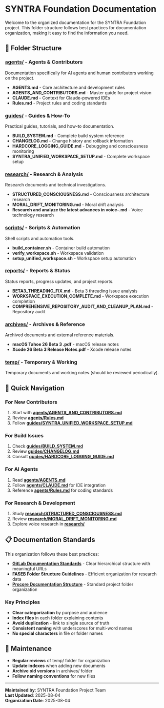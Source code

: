 # SYNTRA Foundation Documentation

Welcome to the organized documentation for the SYNTRA Foundation project. This folder structure follows best practices for documentation organization, making it easy to find the information you need.

## 📁 Folder Structure

### [agents/](agents/) - Agents & Contributors
Documentation specifically for AI agents and human contributors working on the project.
- **AGENTS.md** - Core architecture and development rules
- **AGENTS_AND_CONTRIBUTORS.md** - Master guide for project vision
- **CLAUDE.md** - Context for Claude-powered IDEs
- **Rules.md** - Project rules and coding standards

### [guides/](guides/) - Guides & How-To
Practical guides, tutorials, and how-to documentation.
- **BUILD_SYSTEM.md** - Complete build system reference
- **CHANGELOG.md** - Change history and rollback information
- **HARDCORE_LOGGING_GUIDE.md** - Debugging and consciousness monitoring
- **SYNTRA_UNIFIED_WORKSPACE_SETUP.md** - Complete workspace setup

### [research/](research/) - Research & Analysis
Research documents and technical investigations.
- **STRUCTURED_CONSCIOUSNESS.md** - Consciousness architecture research
- **MORAL_DRIFT_MONITORING.md** - Moral drift analysis
- **Research and analyze the latest advances in voice-.md** - Voice technology research

### [scripts/](scripts/) - Scripts & Automation
Shell scripts and automation tools.
- **build_container.sh** - Container build automation
- **verify_workspace.sh** - Workspace validation
- **setup_unified_workspace.sh** - Workspace setup automation

### [reports/](reports/) - Reports & Status
Status reports, progress updates, and project reports.
- **BETA3_THREADING_FIX.md** - Beta 3 threading issue analysis
- **WORKSPACE_EXECUTION_COMPLETE.md** - Workspace execution completion
- **COMPREHENSIVE_REPOSITORY_AUDIT_AND_CLEANUP_PLAN.md** - Repository audit

### [archives/](archives/) - Archives & Reference
Archived documents and external reference materials.
- **macOS Tahoe 26 Beta 3 .pdf** - macOS release notes
- **Xcode 26 Beta 3 Release Notes.pdf** - Xcode release notes

### [temp/](temp/) - Temporary & Working
Temporary documents and working notes (should be reviewed periodically).

## 🎯 Quick Navigation

### For New Contributors
1. Start with **[agents/AGENTS_AND_CONTRIBUTORS.md](agents/AGENTS_AND_CONTRIBUTORS.md)**
2. Review **[agents/Rules.md](agents/Rules.md)**
3. Follow **[guides/SYNTRA_UNIFIED_WORKSPACE_SETUP.md](guides/SYNTRA_UNIFIED_WORKSPACE_SETUP.md)**

### For Build Issues
1. Check **[guides/BUILD_SYSTEM.md](guides/BUILD_SYSTEM.md)**
2. Review **[guides/CHANGELOG.md](guides/CHANGELOG.md)**
3. Consult **[guides/HARDCORE_LOGGING_GUIDE.md](guides/HARDCORE_LOGGING_GUIDE.md)**

### For AI Agents
1. Read **[agents/AGENTS.md](agents/AGENTS.md)**
2. Follow **[agents/CLAUDE.md](agents/CLAUDE.md)** for IDE integration
3. Reference **[agents/Rules.md](agents/Rules.md)** for coding standards

### For Research & Development
1. Study **[research/STRUCTURED_CONSCIOUSNESS.md](research/STRUCTURED_CONSCIOUSNESS.md)**
2. Review **[research/MORAL_DRIFT_MONITORING.md](research/MORAL_DRIFT_MONITORING.md)**
3. Explore voice research in **[research/](research/)**

## 📋 Documentation Standards

This organization follows these best practices:

- **[GitLab Documentation Standards](https://docs.gitlab.com/development/documentation/site_architecture/folder_structure/)** - Clear hierarchical structure with meaningful URLs
- **[FASEB Folder Structure Guidelines](https://dataworks.faseb.org/helpdesk/kb/creating-a-folder-structure)** - Efficient organization for research data
- **[Procore Documentation Structure](https://support.procore.com/products/online/user-guide/project-level/documents/tutorials/create-a-standard-project-folder-structure-for-the-documents-tool)** - Standard project folder organization

### Key Principles
- **Clear categorization** by purpose and audience
- **Index files** in each folder explaining contents
- **Avoid duplication** - link to single source of truth
- **Consistent naming** with underscores for multi-word names
- **No special characters** in file or folder names

## 🔄 Maintenance

- **Regular reviews** of temp/ folder for organization
- **Update indexes** when adding new documents
- **Archive old versions** in archives/ folder
- **Follow naming conventions** for new files

---

**Maintained by**: SYNTRA Foundation Project Team  
**Last Updated**: 2025-08-04  
**Organization Date**: 2025-08-04 